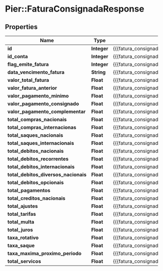 # Pier::FaturaConsignadaResponse

## Properties
Name | Type | Description | Notes
------------ | ------------- | ------------- | -------------
**id** | **Integer** | {{{fatura_consignada_response_id_value}}} | [optional] 
**id_conta** | **Integer** | {{{fatura_consignada_response_id_conta_value}}} | [optional] 
**flag_emite_fatura** | **Integer** | {{{fatura_consignada_response_flag_emite_fatura_value}}} | [optional] 
**data_vencimento_fatura** | **String** | {{{fatura_consignada_response_data_vencimento_fatura_value}}} | [optional] 
**valor_total_fatura** | **Float** | {{{fatura_consignada_response_valor_total_fatura_value}}} | [optional] 
**valor_fatura_anterior** | **Float** | {{{fatura_consignada_response_valor_fatura_anterior_value}}} | [optional] 
**valor_pagamento_minimo** | **Float** | {{{fatura_consignada_response_valor_pagamento_minimo_value}}} | [optional] 
**valor_pagamento_consignado** | **Float** | {{{fatura_consignada_response_valor_pagamento_consignado_value}}} | [optional] 
**valor_pagamento_complementar** | **Float** | {{{fatura_consignada_response_valor_pagamento_complementar_value}}} | [optional] 
**total_compras_nacionais** | **Float** | {{{fatura_consignada_response_total_compras_nacionais_value}}} | [optional] 
**total_compras_internacionas** | **Float** | {{{fatura_consignada_response_total_compras_internacionas_value}}} | [optional] 
**total_saques_nacionais** | **Float** | {{{fatura_consignada_response_total_saques_nacionais_value}}} | [optional] 
**total_saques_internacionais** | **Float** | {{{fatura_consignada_response_total_saques_internacionais_value}}} | [optional] 
**total_debitos_nacionais** | **Float** | {{{fatura_consignada_response_total_debitos_nacionais_value}}} | [optional] 
**total_debitos_recorrentes** | **Float** | {{{fatura_consignada_response_total_debitos_recorrentes_value}}} | [optional] 
**total_debitos_internacionais** | **Float** | {{{fatura_consignada_response_total_debitos_internacionais_value}}} | [optional] 
**total_debitos_diversos_nacionais** | **Float** | {{{fatura_consignada_response_total_debitos_diversos_nacionais_value}}} | [optional] 
**total_debitos_opcionais** | **Float** | {{{fatura_consignada_response_total_debitos_opcionais_value}}} | [optional] 
**total_pagamentos** | **Float** | {{{fatura_consignada_response_total_pagamentos_value}}} | [optional] 
**total_creditos_nacionais** | **Float** | {{{fatura_consignada_response_total_creditos_nacionais_value}}} | [optional] 
**total_ajustes** | **Float** | {{{fatura_consignada_response_total_ajustes_value}}} | [optional] 
**total_tarifas** | **Float** | {{{fatura_consignada_response_total_tarifas_value}}} | [optional] 
**total_multa** | **Float** | {{{fatura_consignada_response_total_multa_value}}} | [optional] 
**total_juros** | **Float** | {{{fatura_consignada_response_total_juros_value}}} | [optional] 
**taxa_rotativo** | **Float** | {{{fatura_consignada_response_taxa_rotativo_value}}} | [optional] 
**taxa_saque** | **Float** | {{{fatura_consignada_response_taxa_saque_value}}} | [optional] 
**taxa_maxima_proximo_periodo** | **Float** | {{{fatura_consignada_response_taxa_maxima_proximo_periodo_value}}} | [optional] 
**total_servicos** | **Float** | {{{fatura_consignada_response_total_servicos_value}}} | 



